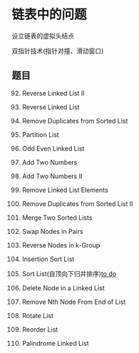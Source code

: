 # 链表中的问题

设立链表的虚拟头结点

双指针技术(指针对撞，滑动窗口)

## 题目

92. Reverse Linked List II

206. Reverse Linked List

83. Remove Duplicates from Sorted List

86. Partition List

328. Odd Even Linked List

2. Add Two Numbers

445. Add Two Numbers II

203. Remove Linked List Elements

82. Remove Duplicates from Sorted List II

21. Merge Two Sorted Lists

24. Swap Nodes in Pairs

25. Reverse Nodes in k-Group

147. Insertion Sort List

148. Sort List(自顶向下归并排序)[to do](自底向上归并排序)

237. Delete Node in a Linked List

19. Remove Nth Node From End of List

61. Rotate List

143. Reorder List

234. Palindrome Linked List